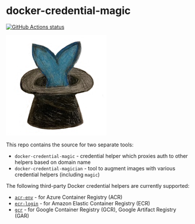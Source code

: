 # docker-credential-magic

[![GitHub Actions status](https://github.com/jdolitsky/docker-credential-magic/workflows/build/badge.svg)](https://github.com/jdolitsky/docker-credential-magic/actions?query=workflow%3Abuild+)

![docker-credential-magic](./docker-credential-magic.png)

This repo contains the source for two separate tools:

- `docker-credential-magic` - credential helper which proxies auth to other helpers based on domain name
- `docker-credential-magician` - tool to augment images with various credential helpers (including `magic`)

The following third-party Docker credential helpers are currently supported:

- [`acr-env`](https://github.com/chrismellard/docker-credential-acr-env) - for Azure Container Registry (ACR)
- [`ecr-login`](https://github.com/awslabs/amazon-ecr-credential-helper) - for Amazon Elastic Container Registry (ECR)
- [`gcr`](https://github.com/GoogleCloudPlatform/docker-credential-gcr) - for Google Container Registry (GCR),
  Google Artifact Registry (GAR)
